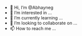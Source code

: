 - 👋 Hi, I’m @Abhayneg
- 👀 I’m interested in ...
- 🌱 I’m currently learning ...
- 💞️ I’m looking to collaborate on ...
- 📫 How to reach me ...

<!---
Abhayneg/Abhayneg is a ✨ special ✨ repository because its `README.md` (this file) appears on your GitHub profile.
You can click the Preview link to take a look at your changes.
--->
